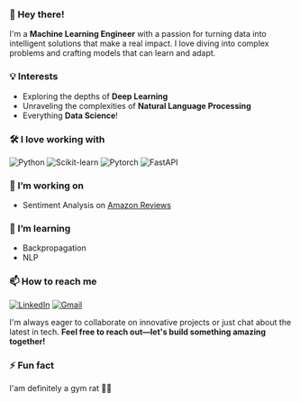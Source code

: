 ### 👋 Hey there!

I'm a **Machine Learning Engineer** with a passion for turning data into intelligent solutions that make a real impact. I love diving into complex problems and crafting models that can learn and adapt.

### 💡 Interests

- Exploring the depths of **Deep Learning**
- Unraveling the complexities of **Natural Language Processing**
- Everything **Data Science**!


### 🛠 I love working with

<div display="flex">
  <img alt="Python" src="https://img.shields.io/badge/Python-3776AB?style=for-the-badge&logo=python&logoColor=white">
  <img alt="Scikit-learn" src="https://img.shields.io/badge/scikit--learn-F7931E?style=for-the-badge&logo=scikitlearn&logoColor=white">
  <img alt="Pytorch" src="https://img.shields.io/badge/Pytorch-EE4C2C?style=for-the-badge&logo=pytorch&color=black">
  <img alt="FastAPI" src="https://img.shields.io/badge/FastAPI-009688?style=for-the-badge&logo=fastapi&logoColor=white">
</div>

### 🔭 I’m working on

- Sentiment Analysis on [Amazon Reviews](https://www.kaggle.com/datasets/bittlingmayer/amazonreviews/data?select=train.ft.txt.bz2)

### 🌱 I’m learning

- Backpropagation
- NLP


### 📫 How to reach me

<div display="flex">
  <a href="https://www.linkedin.com/in/abdullahmohy/" target='_blank'><img alt="LinkedIn" src="https://img.shields.io/badge/LinkedIn-blue?style=for-the-badge&logo=linkedin"></a>
<a href="mailto:abdallahmohy242@gmail.com"><img alt="Gmail" src="https://img.shields.io/badge/Gmail-white?style=for-the-badge&logo=gmail"></a>
</div>


I'm always eager to collaborate on innovative projects or just chat about the latest in tech. **Feel free to reach out—let's build something amazing together!**
      
### ⚡ Fun fact

I'am definitely a gym rat 🏋️‍♂

<!--
**bebocoding/bebocoding** is a ✨ _special_ ✨ repository because its `README.md` (this file) appears on your GitHub profile.

Here are some ideas to get you started:

- 🔭 I’m currently working on ...
- 🌱 I’m currently learning ...
- 👯 I’m looking to collaborate on ...
- 🤔 I’m looking for help with ...
- 💬 Ask me about ...
- 📫 How to reach me: ...
- 😄 Pronouns: ...
- ⚡ Fun fact: ...
-->
